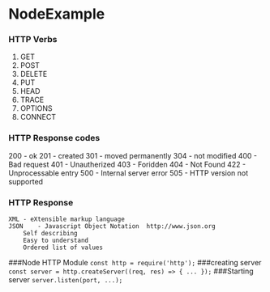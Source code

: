 ﻿# NodeExample

### HTTP Verbs
1. GET
1. POST
1. DELETE
1. PUT
1. HEAD
1. TRACE
1. OPTIONS
1. CONNECT
### HTTP Response codes
200	-	ok
201	-	created
301	-	moved permanently
304	-	not modified
400	-	Bad request
401	-	Unautherized
403	-	Foridden
404	-	Not Found
422	-	Unprocessable entry
500	-	Internal server error
505	-	HTTP version not supported
### HTTP Response
	XML	- eXtensible markup language
	JSON	- Javascript Object Notation  http://www.json.org
		Self describing
		Easy to understand
		Ordered list of values

###Node HTTP Module
	`const http = require('http');`
###creating server
	`const server = http.createServer((req, res) => { ... });`
###Starting server
	`server.listen(port, ...);`
